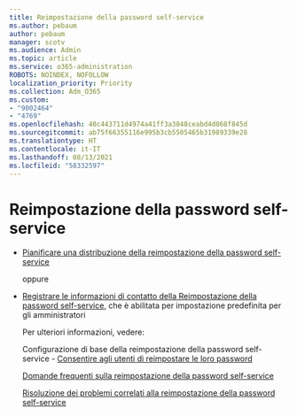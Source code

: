```yaml
---
title: Reimpostazione della password self-service
ms.author: pebaum
author: pebaum
manager: scotv
ms.audience: Admin
ms.topic: article
ms.service: o365-administration
ROBOTS: NOINDEX, NOFOLLOW
localization_priority: Priority
ms.collection: Adm_O365
ms.custom:
- "9002464"
- "4769"
ms.openlocfilehash: 40c443711d4974a41ff3a3848ceabd4d068f845d
ms.sourcegitcommit: ab75f66355116e995b3cb5505465b31989339e28
ms.translationtype: HT
ms.contentlocale: it-IT
ms.lasthandoff: 08/13/2021
ms.locfileid: "58332597"
---
```

# <a name="self-service-password-reset-sspr"></a>Reimpostazione della password self-service

- [Pianificare una distribuzione della reimpostazione della password self-service](https://go.microsoft.com/fwlink/?linkid=2142944)  

    oppure
- [Registrare le informazioni di contatto della Reimpostazione della password self-service](https://mysignins.microsoft.com/security-info), che è abilitata per impostazione predefinita per gli amministratori

    Per ulteriori informazioni, vedere:

    Configurazione di base della reimpostazione della password self-service - [Consentire agli utenti di reimpostare le loro password](https://docs.microsoft.com/microsoft-365/admin/add-users/let-users-reset-passwords)

    [Domande frequenti sulla reimpostazione della password self-service](https://docs.microsoft.com/azure/active-directory/authentication/active-directory-passwords-faq)

    [Risoluzione dei problemi correlati alla reimpostazione della password self-service](https://docs.microsoft.com/azure/active-directory/authentication/active-directory-passwords-troubleshoot)
